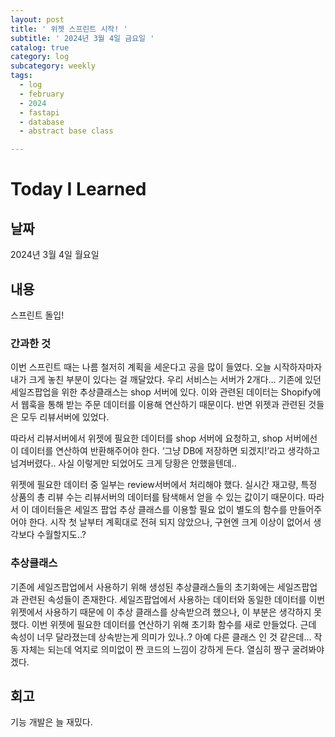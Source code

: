 ```yaml
---
layout: post
title: ' 위젯 스프린트 시작! '
subtitle: ' 2024년 3월 4일 금요일 '
catalog: true
category: log
subcategory: weekly
tags:
  - log
  - february
  - 2024
  - fastapi
  - database
  - abstract base class

---
```


# Today I Learned

## 날짜

2024년 3월 4일 월요일

## 내용

스프린트 돌입!

### 간과한 것

이번 스프린트 때는 나름 철저히 계획을 세운다고 공을 많이 들였다. 오늘 시작하자마자  내가 크게 놓친 부분이 있다는 걸 깨달았다. 우리 서비스는 서버가 2개다… 기존에 있던 세일즈팝업을 위한 추상클래스는 shop 서버에 있다. 이와 관련된 데이터는 Shopify에서 웹훅을 통해 받는 주문 데이터를 이용해 연산하기 때문이다. 반면 위젯과 관련된 것들은 모두 리뷰서버에 있었다.

따라서 리뷰서버에서 위젯에 필요한 데이터를 shop 서버에 요청하고, shop 서버에선 이 데이터를 연산하여 반환해주어야 한다. ‘그냥 DB에 저장하면 되겠지!’라고 생각하고 넘겨버렸다.. 사실 이렇게만 되었어도 크게 당황은 안했을텐데..

위젯에 필요한 데이터 중 일부는 review서버에서 처리해야 했다. 실시간 재고량, 특정 상품의 총 리뷰 수는 리뷰서버의 데이터를 탐색해서 얻을 수 있는 값이기 때문이다. 따라서 이 데이터들은 세일즈 팝업 추상 클래스를 이용할 필요 없이 별도의 함수를 만들어주어야 한다. 시작 첫 날부터 계획대로 전혀 되지 않았으나, 구현엔 크게 이상이 없어서 생각보다 수월할지도..?

### 추상클래스

기존에 세일즈팝업에서 사용하기 위해 생성된 추상클래스들의 초기화에는 세일즈팝업과 관련된 속성들이 존재한다.  세일즈팝업에서 사용하는 데이터와 동일한 데이터를 이번 위젯에서 사용하기 때문에 이 추상 클래스를 상속받으려 했으나, 이 부분은 생각하지 못했다. 이번 위젯에 필요한 데이터를 연산하기 위해 초기화 함수를 새로 만들었다. 근데 속성이 너무 달라졌는데 상속받는게 의미가 있나..? 아예 다른 클래스 인 것 같은데… 작동 자체는 되는데 억지로 의미없이 짠 코드의 느낌이 강하게 든다. 열심히 짱구 굴려봐야겠다.

## 회고

기능 개발은 늘 재밌다.

